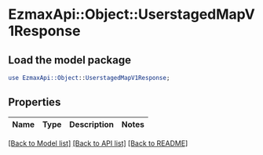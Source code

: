 # EzmaxApi::Object::UserstagedMapV1Response

## Load the model package
```perl
use EzmaxApi::Object::UserstagedMapV1Response;
```

## Properties
Name | Type | Description | Notes
------------ | ------------- | ------------- | -------------

[[Back to Model list]](../README.md#documentation-for-models) [[Back to API list]](../README.md#documentation-for-api-endpoints) [[Back to README]](../README.md)


